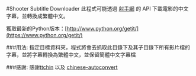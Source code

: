 ﻿#Shooter Subtitle Downloader
此程式可能透過 [射手網](http://www.shooter.cn/) 的 API 下載電影的中文字幕，並轉換成繁體中文。

獲取最新的Python版本：[http://www.python.org/getit/](https://www.python.org/getit/)

###用法:
指定目標資料夾，程式將會去抓取此目錄下及其子目錄下所有影片檔的字幕，並將字幕轉換為繁體中文，並保留簡體中文字幕檔

###感謝:
感謝[ttchin](https://github.com/ttchin/shooter-subtitle-downloader) 以及 [chinese-autoconvert](https://code.google.com/p/chinese-autoconvert/)
